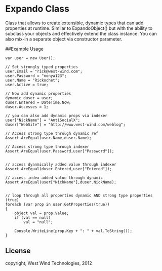 # Expando Class

Class that allows to create extensible, dynamic types that can add properties at runtime. Similar to ExpandoObject() but with the ability to subclass your objects and effectively extend the class instance. You can also mix-in a separate object via constructor parameter.

##Example Usage

    var user = new User();

    // Set strongly typed properties
    user.Email = "rick@west-wind.com";
    user.Password = "nonya123";
    user.Name = "Rickochet";
    user.Active = true;

    // Now add dynamic properties
    dynamic duser = user;
    duser.Entered = DateTime.Now;
    duser.Accesses = 1;

    // you can also add dynamic props via indexer 
    user["NickName"] = "AntiSocialX";
    duser["WebSite"] = "http://www.west-wind.com/weblog";
            
    // Access strong type through dynamic ref
    Assert.AreEqual(user.Name,duser.Name);

    // Access strong type through indexer 
    Assert.AreEqual(user.Password,user["Password"]);
            

    // access dyanmically added value through indexer
    Assert.AreEqual(duser.Entered,user["Entered"]);
            
    // access index added value through dynamic
    Assert.AreEqual(user["NickName"],duser.NickName);
            

    // loop through all properties dynamic AND strong type properties (true)
    foreach (var prop in user.GetProperties(true))
    { 
        object val = prop.Value;
        if (val == null)
            val = "null";

        Console.WriteLine(prop.Key + ": " + val.ToString());
    }


## License
copyright, West Wind Technologies, 2012

